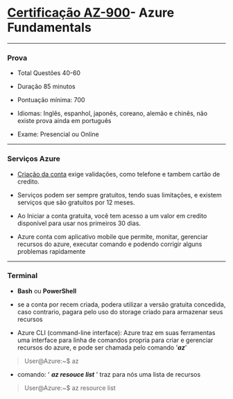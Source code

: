# [Certificação AZ-900](https://docs.microsoft.com/pt-br/learn/certifications/exams/az-900)- Azure Fundamentals </a>
---------------------------------------------------
### Prova
* Total Questões 40-60​

* Duração 85 minutos​

* Pontuação mínima: 700​

* Idiomas: Inglês, espanhol, japonês, coreano, alemão e  chinês​, não existe prova ainda em português

* Exame:  Presencial ou Online​
---

### Serviços Azure

* [Criação da conta](https://azure.microsoft.com/pt-br/account/) exige validações, como telefone e tambem cartão de credito. 

* Serviços podem ser sempre gratuitos, tendo suas limitações, e existem serviços que são gratuitos por 12 meses.

* Ao Iniciar a conta gratuita, você tem acesso a um valor em credito disponível para usar nos primeiros 30 dias.

* Azure conta com aplicativo mobile que permite, monitar, gerenciar recursos do azure, executar comando e podendo corrigir alguns problemas rapidamente
-----
### Terminal

* **Bash** ou **PowerShell**

* se a conta por recem criada, podera utilizar a versão gratuita concedida, caso contrario, pagara pelo uso do storage criado para armazenar seus recursos
 
* Azure CLI (command-line interface): Azure traz em suas ferramentas uma interface para linha de comandos propria para criar e gerenciar recursos do azure, e pode ser chamada pelo comando '**_az_**'
>User@Azure:~$ az

* comando: ' _**az resouce list**_ ' traz para nós uma lista de recursos 
>User@Azure:~$ az resource list 

